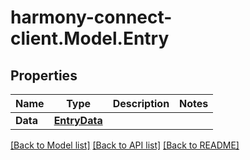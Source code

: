 # harmony-connect-client.Model.Entry
## Properties

Name | Type | Description | Notes
------------ | ------------- | ------------- | -------------
**Data** | [**EntryData**](EntryData.md) |  | 

[[Back to Model list]](../README.md#documentation-for-models) [[Back to API list]](../README.md#documentation-for-api-endpoints) [[Back to README]](../README.md)

